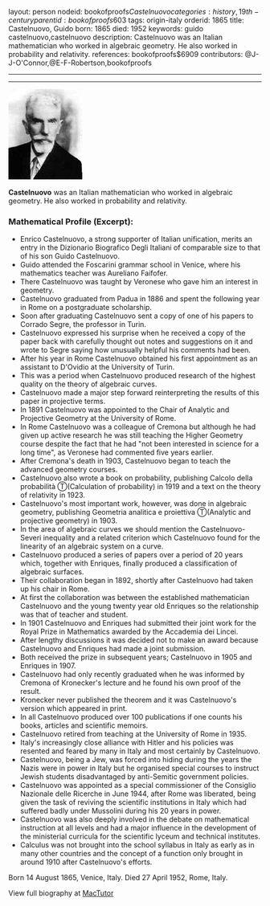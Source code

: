 layout: person
nodeid: bookofproofs$Castelnuovo
categories: history,19th-century
parentid: bookofproofs$603
tags: origin-italy
orderid: 1865
title: Castelnuovo, Guido
born: 1865
died: 1952
keywords: guido castelnuovo,castelnuovo
description: Castelnuovo was an Italian mathematician who worked in algebraic geometry. He also worked in probability and relativity.
references: bookofproofs$6909
contributors: @J-J-O'Connor,@E-F-Robertson,bookofproofs

---



---

![Castelnuovo.jpg](https://github.com/bookofproofs/bookofproofs.github.io/blob/main/_sources/_assets/images/portraits/Castelnuovo.jpg?raw=true)

**Castelnuovo** was an Italian mathematician who worked in algebraic geometry. He also worked in probability and relativity.

### Mathematical Profile (Excerpt):
* Enrico Castelnuovo, a strong supporter of Italian unification, merits an entry in the Dizionario Biografico Degli Italiani of comparable size to that of his son Guido Castelnuovo.
* Guido attended the Foscarini grammar school in Venice, where his mathematics teacher was Aureliano Faifofer.
* There Castelnuovo was taught by Veronese who gave him an interest in geometry.
* Castelnuovo graduated from Padua in 1886 and spent the following year in Rome on a postgraduate scholarship.
* Soon after graduating Castelnuovo sent a copy of one of his papers to Corrado Segre, the professor in Turin.
* Castelnuovo expressed his surprise when he received a copy of the paper back with carefully thought out notes and suggestions on it and wrote to Segre saying how unusually helpful his comments had been.
* After his year in Rome Castelnuovo obtained his first appointment as an assistant to D'Ovidio at the University of Turin.
* This was a period when Castelnuovo produced research of the highest quality on the theory of algebraic curves.
* Castelnuovo made a major step forward reinterpreting the results of this paper in projective terms.
* In 1891 Castelnuovo was appointed to the Chair of Analytic and Projective Geometry at the University of Rome.
* In Rome Castelnuovo was a colleague of Cremona but although he had given up active research he was still teaching the Higher Geometry course despite the fact that he had "not been interested in science for a long time", as Veronese had commented five years earlier.
* After Cremona's death in 1903, Castelnuovo began to teach the advanced geometry courses.
* Castelnuovo also wrote a book on probability, publishing Calcolo della probabilità Ⓣ(Calculation of probability) in 1919 and a text on the theory of relativity in 1923.
* Castelnuovo's most important work, however, was done in algebraic geometry, publishing Geometria analitica e proiettiva Ⓣ(Analytic and projective geometry) in 1903.
* In the area of algebraic curves we should mention the Castelnuovo-Severi inequality and a related criterion which Castelnuovo found for the linearity of an algebraic system on a curve.
* Castelnuovo produced a series of papers over a period of 20 years which, together with Enriques, finally produced a classification of algebraic surfaces.
* Their collaboration began in 1892, shortly after Castelnuovo had taken up his chair in Rome.
* At first the collaboration was between the established mathematician Castelnuovo and the young twenty year old Enriques so the relationship was that of teacher and student.
* In 1901 Castelnuovo and Enriques had submitted their joint work for the Royal Prize in Mathematics awarded by the Accademia dei Lincei.
* After lengthy discussions it was decided not to make an award because Castelnuovo and Enriques had made a joint submission.
* Both received the prize in subsequent years; Castelnuovo in 1905 and Enriques in 1907.
* Castelnuovo had only recently graduated when he was informed by Cremona of Kronecker's lecture and he found his own proof of the result.
* Kronecker never published the theorem and it was Castelnuovo's version which appeared in print.
* In all Castelnuovo produced over 100 publications if one counts his books, articles and scientific memoirs.
* Castelnuovo retired from teaching at the University of Rome in 1935.
* Italy's increasingly close alliance with Hitler and his policies was resented and feared by many in Italy and most certainly by Castelnuovo.
* Castelnuovo, being a Jew, was forced into hiding during the years the Nazis were in power in Italy but he organised special courses to instruct Jewish students disadvantaged by anti-Semitic government policies.
* Castelnuovo was appointed as a special commissioner of the Consiglio Nazionale delle Ricerche in June 1944, after Rome was liberated, being given the task of reviving the scientific institutions in Italy which had suffered badly under Mussolini during his 20 years in power.
* Castelnuovo was also deeply involved in the debate on mathematical instruction at all levels and had a major influence in the development of the ministerial curricula for the scientific lyceum and technical institutes.
* Calculus was not brought into the school syllabus in Italy as early as in many other countries and the concept of a function only brought in around 1910 after Castelnuovo's efforts.

Born 14 August 1865, Venice, Italy. Died 27 April 1952, Rome, Italy.

View full biography at [MacTutor](https://mathshistory.st-andrews.ac.uk/Biographies/Castelnuovo/)
